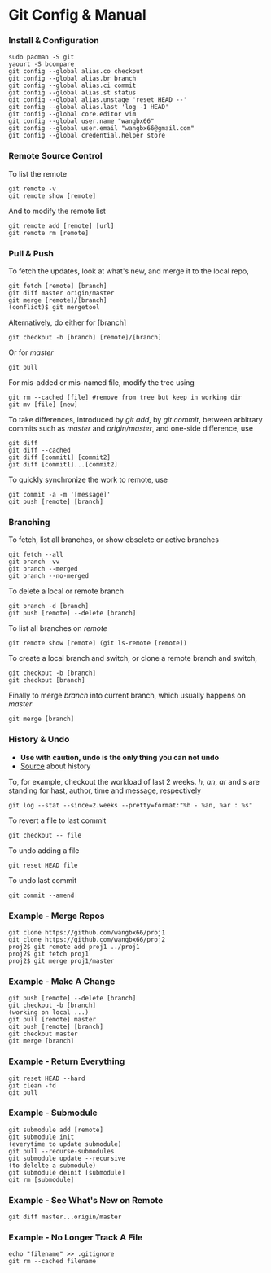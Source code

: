 # Git Config & Manual

### Install & Configuration
```
sudo pacman -S git
yaourt -S bcompare
git config --global alias.co checkout
git config --global alias.br branch
git config --global alias.ci commit
git config --global alias.st status
git config --global alias.unstage 'reset HEAD --'
git config --global alias.last 'log -1 HEAD'
git config --global core.editor vim
git config --global user.name "wangbx66"
git config --global user.email "wangbx66@gmail.com"
git config --global credential.helper store
```

### Remote Source Control

To list the remote
```
git remote -v
git remote show [remote]
```
And to modify the remote list
```
git remote add [remote] [url]
git remote rm [remote]
```

### Pull & Push

To fetch the updates, look at what's new, and merge it to the local repo,
```
git fetch [remote] [branch]
git diff master origin/master
git merge [remote]/[branch]
(conflict)$ git mergetool
```
Alternatively, do either for [branch]
```
git checkout -b [branch] [remote]/[branch]
```
Or for *master*
```
git pull
```
For mis-added or mis-named file, modify the tree using
```
git rm --cached [file] #remove from tree but keep in working dir
git mv [file] [new]
```
To take differences, introduced by *git add*, by *git commit*, between arbitrary commits such as *master* and *origin/master*, and one-side difference, use
```
git diff
git diff --cached
git diff [commit1] [commit2]
git diff [commit1]...[commit2]
```
To quickly synchronize the work to remote, use
```
git commit -a -m '[message]'
git push [remote] [branch]
```

### Branching

To fetch, list all branches, or show obselete or active branches
```
git fetch --all
git branch -vv
git branch --merged
git branch --no-merged
```
To delete a local or remote branch
```
git branch -d [branch]
git push [remote] --delete [branch]
```
To list all branches on *remote*
```
git remote show [remote] (git ls-remote [remote])
```
To create a local branch and switch, or clone a remote branch and switch,
```
git checkout -b [branch]
git checkout [branch]
```
Finally to merge *branch* into current branch, which usually happens on *master*
```
git merge [branch]
```

### History & Undo

* **Use with caution, undo is the only thing you can not undo**
* [Source](https://git-scm.com/book/en/v2/Git-Basics-Viewing-the-Commit-History) about history

To, for example, checkout the workload of last 2 weeks. *h*, *an*, *ar* and *s* are standing for hast, author, time and message, respectively
```
git log --stat --since=2.weeks --pretty=format:"%h - %an, %ar : %s"
```
To revert a file to last commit
```
git checkout -- file
```
To undo adding a file
```
git reset HEAD file
```
To undo last commit
```
git commit --amend
```

### Example - Merge Repos
```
git clone https://github.com/wangbx66/proj1
git clone https://github.com/wangbx66/proj2
proj2$ git remote add proj1 ../proj1
proj2$ git fetch proj1
proj2$ git merge proj1/master
```

### Example - Make A Change
```
git push [remote] --delete [branch]
git checkout -b [branch]
(working on local ...)
git pull [remote] master
git push [remote] [branch]
git checkout master
git merge [branch]
```

### Example - Return Everything
```
git reset HEAD --hard
git clean -fd
git pull
```

### Example - Submodule
```
git submodule add [remote]
git submodule init
(everytime to update submodule)
git pull --recurse-submodules
git submodule update --recursive
(to delelte a submodule)
git submodule deinit [submodule]
git rm [submodule]
```

### Example - See What's New on Remote
```
git diff master...origin/master
```

### Example - No Longer Track A File
```
echo "filename" >> .gitignore
git rm --cached filename
```
